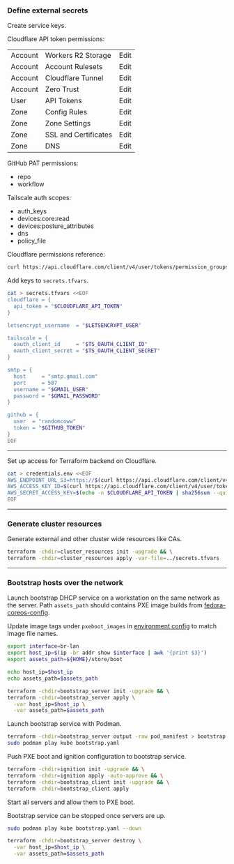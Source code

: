 
### Define external secrets

Create service keys.

Cloudflare API token permissions:

| | | |
--- | --- | ---
Account | Workers R2 Storage | Edit
Account | Account Rulesets | Edit
Account | Cloudflare Tunnel | Edit
Account | Zero Trust | Edit
User | API Tokens | Edit
Zone | Config Rules | Edit
Zone | Zone Settings | Edit
Zone | SSL and Certificates | Edit
Zone | DNS | Edit

GitHub PAT permissions:

* repo
* workflow

Tailscale auth scopes:

* auth_keys
* devices:core:read
* devices:posture_attributes
* dns
* policy_file

Cloudflare permissions reference:

```bash
curl https://api.cloudflare.com/client/v4/user/tokens/permission_groups --header "Authorization: Bearer $CLOUDFLARE_API_TOKEN" | jq
```

Add keys to `secrets.tfvars`.

```bash
cat > secrets.tfvars <<EOF
cloudflare = {
  api_token = "$CLOUDFLARE_API_TOKEN"
}

letsencrypt_username  = "$LETSENCRYPT_USER"

tailscale = {
  oauth_client_id     = "$TS_OAUTH_CLIENT_ID"
  oauth_client_secret = "$TS_OAUTH_CLIENT_SECRET"
}

smtp = {
  host     = "smtp.gmail.com"
  port     = 587
  username = "$GMAIL_USER"
  password = "$GMAIL_PASSWORD"
}

github = {
  user  = "randomcoww"
  token = "$GITHUB_TOKEN"
}
EOF
```

---

Set up access for Terraform backend on Cloudflare.

```bash
cat > credentials.env <<EOF
AWS_ENDPOINT_URL_S3=https://$(curl https://api.cloudflare.com/client/v4/accounts --header "Authorization: Bearer $CLOUDFLARE_API_TOKEN" | jq -r '.result.[0].id').r2.cloudflarestorage.com
AWS_ACCESS_KEY_ID=$(curl https://api.cloudflare.com/client/v4/user/tokens/verify --header "Authorization: Bearer $CLOUDFLARE_API_TOKEN" | jq -r '.result.id')
AWS_SECRET_ACCESS_KEY=$(echo -n $CLOUDFLARE_API_TOKEN | sha256sum --quiet)
EOF
```

---

### Generate cluster resources

Generate external and other cluster wide resources like CAs.

```bash
terraform -chdir=cluster_resources init -upgrade && \
terraform -chdir=cluster_resources apply -var-file=../secrets.tfvars
```

---

### Bootstrap hosts over the network

Launch bootstrap DHCP service on a workstation on the same network as the server. Path `assets_path` should contains PXE image builds from [fedora-coreos-config](https://github.com/randomcoww/fedora-coreos-config).

Update image tags under `pxeboot_images` in [environment config](https://github.com/randomcoww/homelab/blob/master/config_env.tf) to match image file names.

```bash
export interface=br-lan
export host_ip=$(ip -br addr show $interface | awk '{print $3}')
export assets_path=${HOME}/store/boot

echo host_ip=$host_ip
echo assets_path=$assets_path
```

```bash
terraform -chdir=bootstrap_server init -upgrade && \
terraform -chdir=bootstrap_server apply \
  -var host_ip=$host_ip \
  -var assets_path=$assets_path
```

Launch bootstrap service with Podman.

```bash
terraform -chdir=bootstrap_server output -raw pod_manifest > bootstrap.yaml
sudo podman play kube bootstrap.yaml
```

Push PXE boot and ignition configuration to bootstrap service.

```bash
terraform -chdir=ignition init -upgrade && \
terraform -chdir=ignition apply -auto-approve && \
terraform -chdir=bootstrap_client init -upgrade && \
terraform -chdir=bootstrap_client apply
```

Start all servers and allow them to PXE boot.

Bootstrap service can be stopped once servers are up.

```bash
sudo podman play kube bootstrap.yaml --down

terraform -chdir=bootstrap_server destroy \
  -var host_ip=$host_ip \
  -var assets_path=$assets_path
```